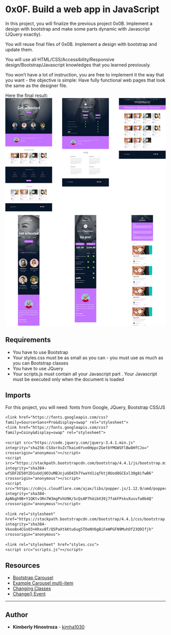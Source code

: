 # 0x0F. Build a web app in JavaScript

In this project, you will finalize the previous project 0x0B. Implement a design with bootstrap and make some parts dynamic with Javascript (JQuery exactly).

You will reuse final files of 0x0B. Implement a design with bootstrap and update them.

You will use all HTML/CSS/Accessibility/Responsive design/Bootstrap/Javascript knowledges that you learned previously.

You won’t have a lot of instruction, you are free to implement it the way that you want - the objective is simple: Have fully functional web pages that look the same as the designer file.

Here the final result:
![img-readme](./images/img-readme.jpg)

## Requirements

- You have to use Bootstrap
- Your styles.css must be as small as you can - you must use as much as you can Bootstrap classes
- You have to use JQuery
- Your scripts.js must contain all your Javascript part
  . Your Javascript must be executed only when the document is loaded

## Imports

For this project, you will need: fonts from Google, JQuery, Bootstrap CSS/JS

```
<link href="https://fonts.googleapis.com/css?family=Source+Sans+Pro&display=swap" rel="stylesheet">
<link href="https://fonts.googleapis.com/css?family=Coiny&display=swap" rel="stylesheet">

<script src="https://code.jquery.com/jquery-3.4.1.min.js" integrity="sha256-CSXorXvZcTkaix6Yvo6HppcZGetbYMGWSFlBw8HfCJo=" crossorigin="anonymous"></script>
<script src="https://stackpath.bootstrapcdn.com/bootstrap/4.4.1/js/bootstrap.min.js" integrity="sha384-wfSDF2E50Y2D1uUdj0O3uMBJnjuUD4Ih7YwaYd1iqfktj0Uod8GCExl3Og8ifwB6" crossorigin="anonymous"></script>
<script src="https://cdnjs.cloudflare.com/ajax/libs/popper.js/1.12.9/umd/popper.min.js" integrity="sha384-ApNbgh9B+Y1QKtv3Rn7W3mgPxhU9K/ScQsAP7hUibX39j7fakFPskvXusvfa0b4Q" crossorigin="anonymous"></script>

<link rel="stylesheet" href="https://stackpath.bootstrapcdn.com/bootstrap/4.4.1/css/bootstrap.min.css" integrity="sha384-Vkoo8x4CGsO3+Hhxv8T/Q5PaXtkKtu6ug5TOeNV6gBiFeWPGFN9MuhOf23Q9Ifjh" crossorigin="anonymous">

<link rel="stylesheet" href="styles.css">
<script src="scripts.js"></script>
```

## Resources

- [Bootstrap Carousel](https://getbootstrap.com/docs/4.0/components/carousel/)
- [Example Carousel multi-item](https://www.codeply.com/go/EIOtI7nkP8/bootstrap-carousel-with-multiple-cards)
- [Changing Classes](https://intellipaat.com/community/21064/how-to-change-an-elements-class-with-javascript)
- [Change() Event](https://api.jquery.com/change/)

---

## Author

- **Kimberly Hinostroza** - [kimha1030](https://github.com/kimha1030)
